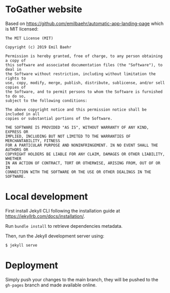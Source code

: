 # ToGather website

Based on https://github.com/emilbaehr/automatic-app-landing-page which is MIT licensed:

```
The MIT License (MIT)

Copyright (c) 2019 Emil Baehr

Permission is hereby granted, free of charge, to any person obtaining a copy of
this software and associated documentation files (the "Software"), to deal in
the Software without restriction, including without limitation the rights to
use, copy, modify, merge, publish, distribute, sublicense, and/or sell copies of
the Software, and to permit persons to whom the Software is furnished to do so,
subject to the following conditions:

The above copyright notice and this permission notice shall be included in all
copies or substantial portions of the Software.

THE SOFTWARE IS PROVIDED "AS IS", WITHOUT WARRANTY OF ANY KIND, EXPRESS OR
IMPLIED, INCLUDING BUT NOT LIMITED TO THE WARRANTIES OF MERCHANTABILITY, FITNESS
FOR A PARTICULAR PURPOSE AND NONINFRINGEMENT. IN NO EVENT SHALL THE AUTHORS OR
COPYRIGHT HOLDERS BE LIABLE FOR ANY CLAIM, DAMAGES OR OTHER LIABILITY, WHETHER
IN AN ACTION OF CONTRACT, TORT OR OTHERWISE, ARISING FROM, OUT OF OR IN
CONNECTION WITH THE SOFTWARE OR THE USE OR OTHER DEALINGS IN THE SOFTWARE.
```

# Local development

First install Jekyll CLI following the installation guide at https://jekyllrb.com/docs/installation/.

Run `bundle install` to retrieve dependencies metadata.

Then, run the Jekyll development server using:
```
$ jekyll serve
```

# Deployment

Simply push your changes to the main branch, they will be pushed to the `gh-pages` branch and made available online.